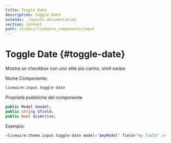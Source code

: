 ```yaml
---
title: Toggle Date
description: Toggle Date
extends: _layouts.documentation
section: content
path: it/docs/livewire_components/input
---
```


# Toggle Date {#toggle-date}

Mostra un checkbox con uno stile più carino, simil swipe.

Nome Componente:

```php
livewire:input.toggle-date
```

Proprietà pubbliche del componente

```php
public Model $model;
public string $field;
public bool $isActive;
```

Esempio:

```php
<livewire:theme.input.toggle-date model="$myModel" field="my_field" />
```